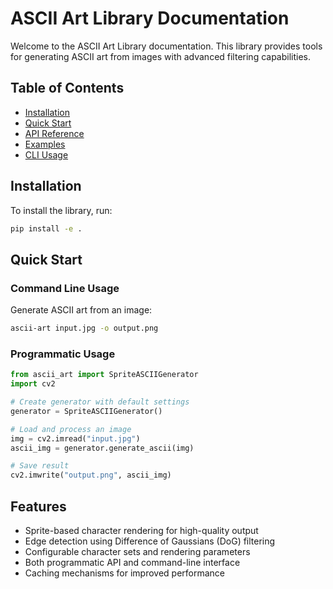 # ASCII Art Library Documentation

Welcome to the ASCII Art Library documentation. This library provides tools for generating ASCII art from images with advanced filtering capabilities.

## Table of Contents

- [Installation](#installation)
- [Quick Start](#quick-start)
- [API Reference](api.md)
- [Examples](examples.md)
- [CLI Usage](cli.md)

## Installation

To install the library, run:

```bash
pip install -e .
```

## Quick Start

### Command Line Usage

Generate ASCII art from an image:

```bash
ascii-art input.jpg -o output.png
```

### Programmatic Usage

```python
from ascii_art import SpriteASCIIGenerator
import cv2

# Create generator with default settings
generator = SpriteASCIIGenerator()

# Load and process an image
img = cv2.imread("input.jpg")
ascii_img = generator.generate_ascii(img)

# Save result
cv2.imwrite("output.png", ascii_img)
```

## Features

- Sprite-based character rendering for high-quality output
- Edge detection using Difference of Gaussians (DoG) filtering
- Configurable character sets and rendering parameters
- Both programmatic API and command-line interface
- Caching mechanisms for improved performance